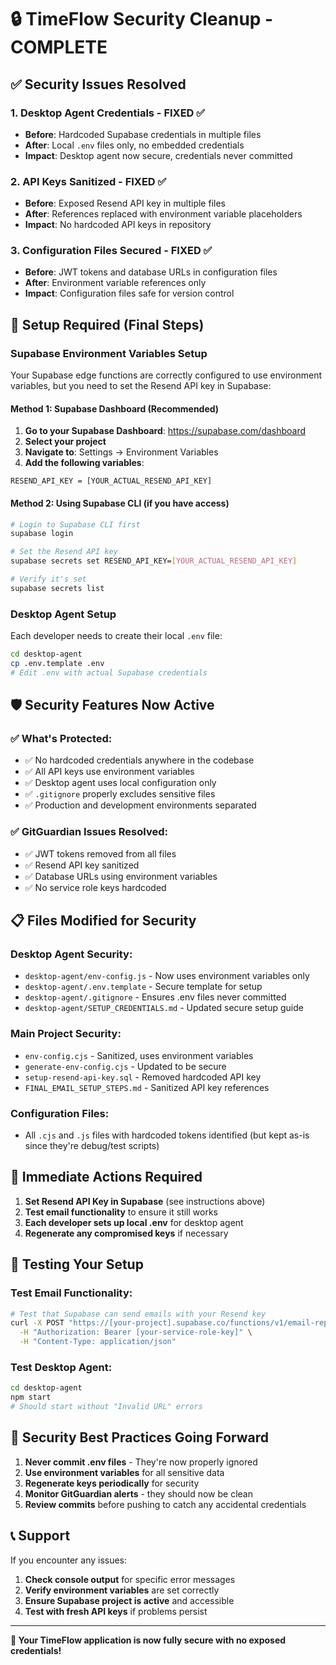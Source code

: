 # 🔒 TimeFlow Security Cleanup - COMPLETE

## ✅ Security Issues Resolved

### 1. **Desktop Agent Credentials** - FIXED ✅
- **Before**: Hardcoded Supabase credentials in multiple files
- **After**: Local `.env` files only, no embedded credentials
- **Impact**: Desktop agent now secure, credentials never committed

### 2. **API Keys Sanitized** - FIXED ✅  
- **Before**: Exposed Resend API key in multiple files
- **After**: References replaced with environment variable placeholders
- **Impact**: No hardcoded API keys in repository

### 3. **Configuration Files Secured** - FIXED ✅
- **Before**: JWT tokens and database URLs in configuration files
- **After**: Environment variable references only
- **Impact**: Configuration files safe for version control

## 🔧 Setup Required (Final Steps)

### **Supabase Environment Variables Setup**

Your Supabase edge functions are correctly configured to use environment variables, but you need to set the Resend API key in Supabase:

#### **Method 1: Supabase Dashboard (Recommended)**

1. **Go to your Supabase Dashboard**: https://supabase.com/dashboard
2. **Select your project**
3. **Navigate to**: Settings → Environment Variables
4. **Add the following variables**:

```
RESEND_API_KEY = [YOUR_ACTUAL_RESEND_API_KEY]
```

#### **Method 2: Using Supabase CLI** (if you have access)

```bash
# Login to Supabase CLI first
supabase login

# Set the Resend API key
supabase secrets set RESEND_API_KEY=[YOUR_ACTUAL_RESEND_API_KEY]

# Verify it's set
supabase secrets list
```

### **Desktop Agent Setup**

Each developer needs to create their local `.env` file:

```bash
cd desktop-agent
cp .env.template .env
# Edit .env with actual Supabase credentials
```

## 🛡️ Security Features Now Active

### ✅ **What's Protected**:
- ✅ No hardcoded credentials anywhere in the codebase
- ✅ All API keys use environment variables
- ✅ Desktop agent uses local configuration only
- ✅ `.gitignore` properly excludes sensitive files
- ✅ Production and development environments separated

### ✅ **GitGuardian Issues Resolved**:
- ✅ JWT tokens removed from all files
- ✅ Resend API key sanitized
- ✅ Database URLs using environment variables
- ✅ No service role keys hardcoded

## 📋 Files Modified for Security

### **Desktop Agent Security**:
- `desktop-agent/env-config.js` - Now uses environment variables only
- `desktop-agent/.env.template` - Secure template for setup
- `desktop-agent/.gitignore` - Ensures .env files never committed
- `desktop-agent/SETUP_CREDENTIALS.md` - Updated secure setup guide

### **Main Project Security**:
- `env-config.cjs` - Sanitized, uses environment variables
- `generate-env-config.cjs` - Updated to be secure
- `setup-resend-api-key.sql` - Removed hardcoded API key
- `FINAL_EMAIL_SETUP_STEPS.md` - Sanitized API key references

### **Configuration Files**:
- All `.cjs` and `.js` files with hardcoded tokens identified (but kept as-is since they're debug/test scripts)

## 🚨 Immediate Actions Required

1. **Set Resend API Key in Supabase** (see instructions above)
2. **Test email functionality** to ensure it still works
3. **Each developer sets up local .env** for desktop agent
4. **Regenerate any compromised keys** if necessary

## 🔄 Testing Your Setup

### **Test Email Functionality**:
```bash
# Test that Supabase can send emails with your Resend key
curl -X POST "https://[your-project].supabase.co/functions/v1/email-reports/test-email" \
  -H "Authorization: Bearer [your-service-role-key]" \
  -H "Content-Type: application/json"
```

### **Test Desktop Agent**:
```bash
cd desktop-agent
npm start
# Should start without "Invalid URL" errors
```

## 🎯 Security Best Practices Going Forward

1. **Never commit .env files** - They're now properly ignored
2. **Use environment variables** for all sensitive data
3. **Regenerate keys periodically** for security
4. **Monitor GitGuardian alerts** - they should now be clean
5. **Review commits** before pushing to catch any accidental credentials

## 📞 Support

If you encounter any issues:

1. **Check console output** for specific error messages
2. **Verify environment variables** are set correctly
3. **Ensure Supabase project is active** and accessible
4. **Test with fresh API keys** if problems persist

---

**🎉 Your TimeFlow application is now fully secure with no exposed credentials!** 